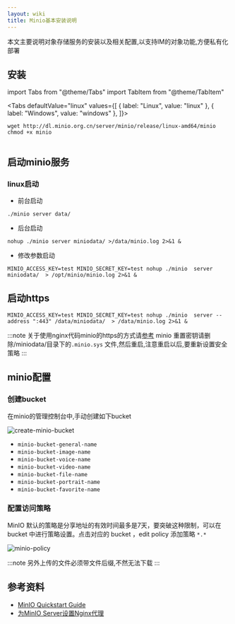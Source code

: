 ```yaml
---
layout: wiki
title: Minio基本安装说明
---
```


本文主要说明对象存储服务的安装以及相关配置,以支持IM的对象功能,方便私有化部署

## 安装

import Tabs from "@theme/Tabs"
import TabItem from "@theme/TabItem"

<Tabs defaultValue="linux" values={[
  { label: "Linux", value: "linux" },
  { label: "Windows", value: "windows" },
]}>

<TabItem value="linux">

```shell
wget http://dl.minio.org.cn/server/minio/release/linux-amd64/minio
chmod +x minio
```

</TabItem>

<TabItem value="windows">

```shell
```

</TabItem>

</Tabs>

## 启动minio服务

### linux启动

* 前台启动

```shell
./minio server data/
```

* 后台启动

```shell
nohup ./minio server miniodata/ >/data/minio.log 2>&1 &
```

* 修改参数启动

```shell
MINIO_ACCESS_KEY=test MINIO_SECRET_KEY=test nohup ./minio  server  miniodata/  > /opt/minio/minio.log 2>&1 &
```
## 启动https

```shell
MINIO_ACCESS_KEY=test MINIO_SECRET_KEY=test nohup ./minio  server --address ":443" /data/miniodata/  > /data/minio.log 2>&1 &
```

:::note
关于使用nginx代码minio的https的方式请[参考](nginx)
minio 重置密钥请删除/miniodata/目录下的`.minio.sys` 文件,然后重启,注意重启以后,要重新设置安全策略
:::

## minio配置

### 创建bucket

在minio的管理控制台中,手动创建如下bucket

![create-minio-bucket](https://media.fsharechat.cn/minio-bucket-image-name/1-TWTVTVWW-1603353071527-image.png)

* `minio-bucket-general-name`
* `minio-bucket-image-name`
* `minio-bucket-voice-name`
* `minio-bucket-video-name`
* `minio-bucket-file-name`
* `minio-bucket-portrait-name`
* `minio-bucket-favorite-name`

### 配置访问策略

MinIO 默认的策略是分享地址的有效时间最多是7天，要突破这种限制，可以在 bucket 中进行策略设置。点击对应的 bucket ，edit policy 添加策略 `*.*`

![minio-policy](https://media.fsharechat.cn/minio-bucket-image-name/1-TWTVTVWW-1603352581183-image.png)

:::note
 另外上传的文件必须带文件后缀,不然无法下载
:::



## 参考资料
* [MinIO Quickstart Guide](http://docs.minio.org.cn/docs/)
* [为MinIO Server设置Nginx代理](http://docs.minio.org.cn/docs/master/setup-nginx-proxy-with-minio)

